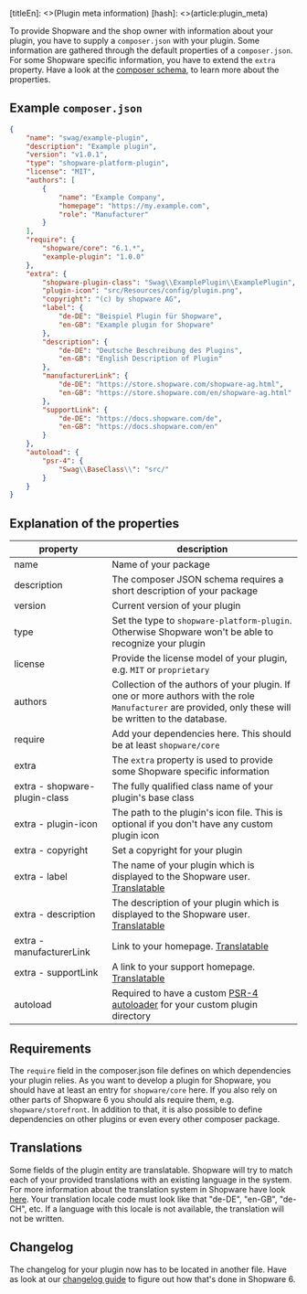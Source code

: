[titleEn]: <>(Plugin meta information)
[hash]: <>(article:plugin_meta)

To provide Shopware and the shop owner with information about your plugin, you have to supply a `composer.json` with your plugin.
Some information are gathered through the default properties of a `composer.json`.
For some Shopware specific information, you have to extend the `extra` property.
Have a look at the [composer schema](https://getcomposer.org/doc/04-schema.md), to learn more about the properties.

## Example `composer.json`

```json
{
    "name": "swag/example-plugin",
    "description": "Example plugin",
    "version": "v1.0.1",
    "type": "shopware-platform-plugin",
    "license": "MIT",
    "authors": [
        {
            "name": "Example Company",
            "homepage": "https://my.example.com",
            "role": "Manufacturer"
        }
    ],
    "require": {
        "shopware/core": "6.1.*",
        "example-plugin": "1.0.0"
    },
    "extra": {
        "shopware-plugin-class": "Swag\\ExamplePlugin\\ExamplePlugin",
        "plugin-icon": "src/Resources/config/plugin.png",
        "copyright": "(c) by shopware AG",
        "label": {
            "de-DE": "Beispiel Plugin für Shopware",
            "en-GB": "Example plugin for Shopware"
        },
        "description": {
            "de-DE": "Deutsche Beschreibung des Plugins",
            "en-GB": "English Description of Plugin"
        },
        "manufacturerLink": {
            "de-DE": "https://store.shopware.com/shopware-ag.html",
            "en-GB": "https://store.shopware.com/en/shopware-ag.html"
        },
        "supportLink": {
            "de-DE": "https://docs.shopware.com/de",
            "en-GB": "https://docs.shopware.com/en"
        }
    },
    "autoload": {
        "psr-4": {
            "Swag\\BaseClass\\": "src/"
        }
    }
}
```

## Explanation of the properties

|             property            |                                                             description                                                          |
|---------------------------------|----------------------------------------------------------------------------------------------------------------------------------|
| name                            | Name of your package                                                                                                             |
| description                     | The composer JSON schema requires a short description of your package                                                            |
| version                         | Current version of your plugin                                                                                                   |
| type                            | Set the type to `shopware-platform-plugin`. Otherwise Shopware won't be able to recognize your plugin                            |
| license                         | Provide the license model of your plugin, e.g. `MIT` or `proprietary`                                                            |
| authors                         | Collection of the authors of your plugin. If one or more authors with the role `Manufacturer` are provided, only these will be written to the database.|
| require                         | Add your dependencies here. This should be at least `shopware/core`                                                              |
| extra                           | The `extra` property is used to provide some Shopware specific information                                                       |
| extra - shopware-plugin-class   | The fully qualified class name of your plugin's base class                                                                       |
| extra - plugin-icon             | The path to the plugin's icon file. This is optional if you don't have any custom plugin icon                                    |
| extra - copyright               | Set a copyright for your plugin                                                                                                  |
| extra - label                   | The name of your plugin which is displayed to the Shopware user. [Translatable](./050-plugin-information.md#translations)        |
| extra - description             | The description of your plugin which is displayed to the Shopware user. [Translatable](./050-plugin-information.md#translations) |
| extra - manufacturerLink        | Link to your homepage. [Translatable](./050-plugin-information.md#translations)                                                  |
| extra - supportLink             | A link to your support homepage. [Translatable](./050-plugin-information.md#translations)                                        |
| autoload                        | Required to have a custom [PSR-4 autoloader](https://getcomposer.org/doc/04-schema.md#psr-4) for your custom plugin directory |

## Requirements

The `require` field in the composer.json file defines on which dependencies your plugin relies.
As you want to develop a plugin for Shopware, you should have at least an entry for `shopware/core` here.
If you also rely on other parts of Shopware 6 you should als require them, e.g. `shopware/storefront`.
In addition to that, it is also possible to define dependencies on other plugins or even every other composer package.

## Translations

Some fields of the plugin entity are translatable.
Shopware will try to match each of your provided translations with an existing language in the system.
For more information about the translation system in Shopware have look [here](./../1-core/20-data-abstraction-layer/040-translation-handling.md).
Your translation locale code must look like that "de-DE", "en-GB", "de-CH", etc.
If a language with this locale is not available, the translation will not be written.

## Changelog

The changelog for your plugin now has to be located in another file.
Have as look at our [changelog guide](./060-plugin-changelog.md) to figure out how that's done in Shopware 6.
